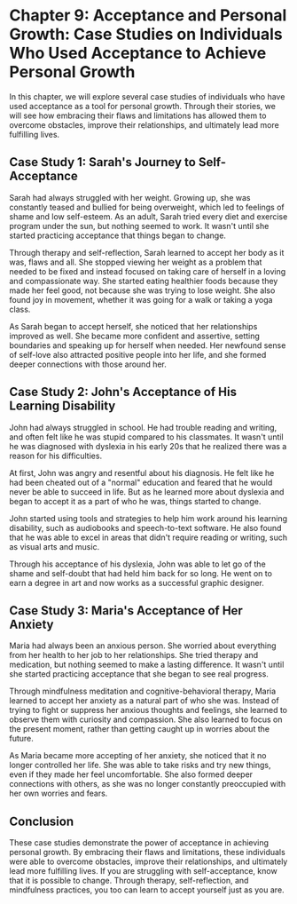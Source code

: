Chapter 9: Acceptance and Personal Growth: Case Studies on Individuals Who Used Acceptance to Achieve Personal Growth
=====================================================================================================================

In this chapter, we will explore several case studies of individuals who have used acceptance as a tool for personal growth. Through their stories, we will see how embracing their flaws and limitations has allowed them to overcome obstacles, improve their relationships, and ultimately lead more fulfilling lives.

Case Study 1: Sarah's Journey to Self-Acceptance
------------------------------------------------

Sarah had always struggled with her weight. Growing up, she was constantly teased and bullied for being overweight, which led to feelings of shame and low self-esteem. As an adult, Sarah tried every diet and exercise program under the sun, but nothing seemed to work. It wasn't until she started practicing acceptance that things began to change.

Through therapy and self-reflection, Sarah learned to accept her body as it was, flaws and all. She stopped viewing her weight as a problem that needed to be fixed and instead focused on taking care of herself in a loving and compassionate way. She started eating healthier foods because they made her feel good, not because she was trying to lose weight. She also found joy in movement, whether it was going for a walk or taking a yoga class.

As Sarah began to accept herself, she noticed that her relationships improved as well. She became more confident and assertive, setting boundaries and speaking up for herself when needed. Her newfound sense of self-love also attracted positive people into her life, and she formed deeper connections with those around her.

Case Study 2: John's Acceptance of His Learning Disability
----------------------------------------------------------

John had always struggled in school. He had trouble reading and writing, and often felt like he was stupid compared to his classmates. It wasn't until he was diagnosed with dyslexia in his early 20s that he realized there was a reason for his difficulties.

At first, John was angry and resentful about his diagnosis. He felt like he had been cheated out of a "normal" education and feared that he would never be able to succeed in life. But as he learned more about dyslexia and began to accept it as a part of who he was, things started to change.

John started using tools and strategies to help him work around his learning disability, such as audiobooks and speech-to-text software. He also found that he was able to excel in areas that didn't require reading or writing, such as visual arts and music.

Through his acceptance of his dyslexia, John was able to let go of the shame and self-doubt that had held him back for so long. He went on to earn a degree in art and now works as a successful graphic designer.

Case Study 3: Maria's Acceptance of Her Anxiety
-----------------------------------------------

Maria had always been an anxious person. She worried about everything from her health to her job to her relationships. She tried therapy and medication, but nothing seemed to make a lasting difference. It wasn't until she started practicing acceptance that she began to see real progress.

Through mindfulness meditation and cognitive-behavioral therapy, Maria learned to accept her anxiety as a natural part of who she was. Instead of trying to fight or suppress her anxious thoughts and feelings, she learned to observe them with curiosity and compassion. She also learned to focus on the present moment, rather than getting caught up in worries about the future.

As Maria became more accepting of her anxiety, she noticed that it no longer controlled her life. She was able to take risks and try new things, even if they made her feel uncomfortable. She also formed deeper connections with others, as she was no longer constantly preoccupied with her own worries and fears.

Conclusion
----------

These case studies demonstrate the power of acceptance in achieving personal growth. By embracing their flaws and limitations, these individuals were able to overcome obstacles, improve their relationships, and ultimately lead more fulfilling lives. If you are struggling with self-acceptance, know that it is possible to change. Through therapy, self-reflection, and mindfulness practices, you too can learn to accept yourself just as you are.
